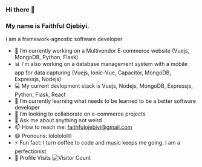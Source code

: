 ### Hi there 👋
### My name is Faithful Ojebiyi. 
I am a framework-agnostic software developer
<!--
**faithfulojebiyi/faithfulojebiyi** is a ✨ _special_ ✨ repository because its `README.md` (this file) appears on your GitHub profile.
Here are some ideas to get you started:
-->

- 🔭 I’m currently working on a Multivendor E-commerce website (Vuejs, MongoDB, Python, Flask)
- :bar_chart: I'm also working on a database management system with a mobile app for data capturing (Vuejs, Ionic-Vue, Capacitor, MongoDB, Expressjs, Nodejs)
- :computer: My current devlopment stack is Vuejs, Nodejs, MongoDB, Expressjs, Python, Flask, React
- 🌱 I’m currently learning what needs to be learned to be a better software developer
- 👯 I’m looking to collaborate on e-commerce projects
- 💬 Ask me about anything not weird
- 📫 How to reach me: [faithfulojebiyi@gmail.com](mailto:faithfulojebiyi@gmail.com)
- 😄 Pronouns: lolololollll
- ⚡ Fun fact: I turn coffee to code and music keeps me going. I am a perfectionist
- :busstop: Profile Visits ![Visitor Count](https://profile-counter.glitch.me/faithfulojebiyi/count.svg)
